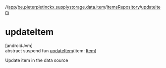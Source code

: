 //[app](../../../index.md)/[be.pieterpletinckx.supplystorage.data.item](../index.md)/[ItemsRepository](index.md)/[updateItem](update-item.md)

# updateItem

[androidJvm]\
abstract suspend fun [updateItem](update-item.md)(item: [Item](../-item/index.md))

Update item in the data source
